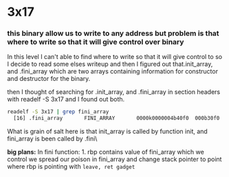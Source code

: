 # 3x17
### this binary allow us to write to any address but problem is that where to write so that it will give control over binary
In this level I can't able to find where to write so that it will
give control to so I decide to read some elses writeup and then
I figured out that.init\_array, and .fini\_array which are two arrays containing 
information for constructor and destructor for the binary. 

then I thought of searching for .init\_array, and .fini\_array in section headers
with readelf -S 3x17 and I found out both.
```bash
readelf -S 3x17 | grep fini_array
  [16] .fini_array       FINI_ARRAY       0000k0000004b40f0  000b30f0
```

What is grain of salt here is that init\_array is called by function init, and fini\_array is been called by .fini\

**big plans:**
	In fini function:
	1. rbp contains value of fini\_array which we control we spread our poison in fini\_array and change stack pointer to point where rbp is pointing with 
	`leave, ret gadget`
